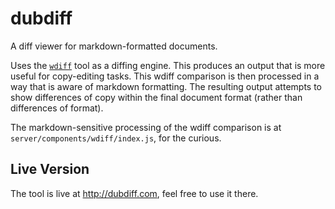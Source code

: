 # dubdiff

A diff viewer for markdown-formatted documents. 

Uses the [`wdiff`](http://www.gnu.org/software/wdiff/) tool as a diffing engine. This produces an output that is more useful for copy-editing tasks. This wdiff comparison is then processed in a way that is aware of markdown formatting. The resulting output attempts to show differences of copy within the final document format (rather than differences of format).

The markdown-sensitive processing of the wdiff comparison is at `server/components/wdiff/index.js`, for the curious.


## Live Version

The tool is live at http://dubdiff.com, feel free to use it there.
